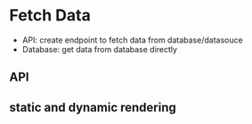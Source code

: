 # Fetch Data

- API: create endpoint to fetch data from database/datasouce
- Database: get data from database directly

## API

## static and dynamic rendering
